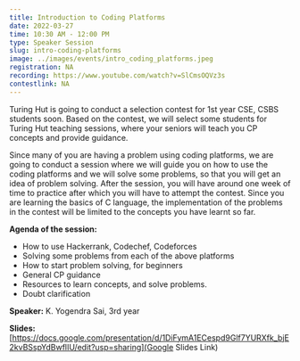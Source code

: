 ```yaml
---
title: Introduction to Coding Platforms
date: 2022-03-27
time: 10:30 AM - 12:00 PM
type: Speaker Session
slug: intro-coding-platforms
image: ../images/events/intro_coding_platforms.jpeg
registration: NA
recording: https://www.youtube.com/watch?v=SlCmsOQVz3s
contestlink: NA
---
```


Turing Hut is going to conduct a selection contest for 1st year CSE, CSBS students soon. Based on the contest, we will select some students for Turing Hut teaching sessions, where your seniors will teach you CP concepts and provide guidance.

Since many of you are having a problem using coding platforms, we are going to conduct a session where we will guide you on how to use the coding platforms and we will solve some problems, so that you will get an idea of problem solving. After the session, you will have around one week of time to practice after which you will have to attempt the contest. Since you are learning the basics of C language, the implementation of the problems in the contest will be limited to the concepts you have learnt so far.

**Agenda of the session:**

- How to use Hackerrank, Codechef, Codeforces
- Solving some problems from each of the above platforms
- How to start problem solving, for beginners
- General CP guidance
- Resources to learn concepts, and solve problems.
- Doubt clarification

**Speaker:** K. Yogendra Sai, 3rd year

**Slides:** [https://docs.google.com/presentation/d/1DiFymA1ECespd9Glf7YURXfk_bjE2kvBSspYdBwflIU/edit?usp=sharing](Google Slides Link)
